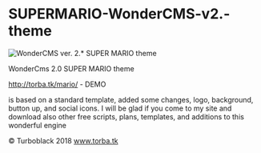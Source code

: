 # SUPERMARIO-WonderCMS-v2.-theme
![WonderCMS ver. 2.* SUPER MARIO theme](http://torba.tk/wcms_mario_theme.jpg)


WonderCms 2.0 SUPER MARIO theme

http://torba.tk/mario/ - DEMO

is based on a standard template, added some changes, logo, background, button up, and social icons. I will be glad if you come to my site and download also other free scripts, plans, templates, and additions to this wonderful engine 

© Turboblack 2018 www.torba.tk
